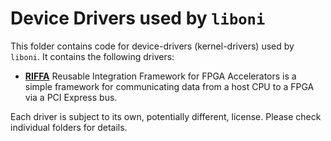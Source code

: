 # Device Drivers used by `liboni`
This folder contains code for device-drivers (kernel-drivers) used by `liboni`.
It contains the following drivers:

- **[RIFFA](https://github.com/KastnerRG/riffa)** Reusable Integration Framework
  for FPGA Accelerators is a simple framework for communicating data from a host
  CPU to a FPGA via a PCI Express bus.

Each driver is subject to its own, potentially different, license. Please check
individual folders for details.
